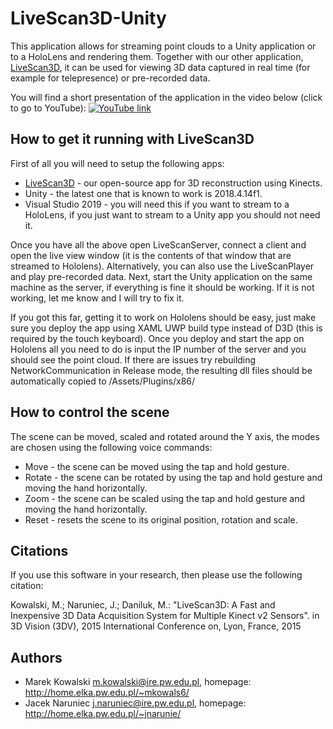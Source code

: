 # LiveScan3D-Unity
This application allows for streaming point clouds to a Unity application or to a HoloLens and rendering them. Together with our other application, [LiveScan3D](https://github.com/MarekKowalski/LiveScan3D), it can be used for viewing 3D data captured in real time (for example for telepresence) or pre-recorded data.


You will find a short presentation of the application in the video below (click to go to YouTube):
[![YouTube link](http://img.youtube.com/vi/Wc5z9OWFTTU/0.jpg)](http://www.youtube.com/watch?v=Wc5z9OWFTTU)

## How to get it running with LiveScan3D ##
First of all you will need to setup the following apps:
 - [LiveScan3D](https://github.com/MarekKowalski/LiveScan3D) - our open-source app for 3D reconstruction using Kinects.
 - Unity - the latest one that is known to work is 2018.4.14f1.
 - Visual Studio 2019 - you will need this if you want to stream to a HoloLens, if you just want to stream to a Unity app you should not need it.

Once you have all the above open LiveScanServer, connect a client and open the live view window (it is the contents of that window that are streamed to Hololens). Alternatively, you can also use the LiveScanPlayer and play pre-recorded data. Next, start the Unity application on the same machine as the server, if everything is fine it should be working. If it is not working, let me know and I will try to fix it.

If you got this far, getting it to work on Hololens should be easy, just make sure you deploy the app using XAML UWP build type instead of D3D (this is required by the touch keyboard). Once you deploy and start the app on Hololens all you need to do is input the IP number of the server and you should see the point cloud. If there are issues try rebuilding NetworkCommunication in Release mode, the resulting dll files should be automatically copied to /Assets/Plugins/x86/

## How to control the scene ##
The scene can be moved, scaled and rotated around the Y axis, the modes are chosen using the following voice commands:
 * Move - the scene can be moved using the tap and hold gesture.
 * Rotate - the scene can be rotated by using the tap and hold gesture and moving the hand horizontally.
 * Zoom - the scene can be scaled using the tap and hold gesture and moving the hand horizontally.
 * Reset - resets the scene to its original position, rotation and scale.

## Citations ##
If you use this software in your research, then please use the following citation:

Kowalski, M.; Naruniec, J.; Daniluk, M.: "LiveScan3D: A Fast and Inexpensive 3D Data Acquisition System for Multiple Kinect v2 Sensors". in 3D Vision (3DV), 2015 International Conference on, Lyon, France, 2015

## Authors ##
  * Marek Kowalski <m.kowalski@ire.pw.edu.pl>, homepage: http://home.elka.pw.edu.pl/~mkowals6/
  * Jacek Naruniec <j.naruniec@ire.pw.edu.pl>, homepage: http://home.elka.pw.edu.pl/~jnarunie/
